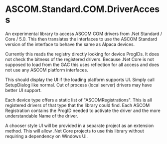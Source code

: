 # ASCOM.Standard.COM.DriverAccess

An experimental library to access ASCOM COM drivers from .Net Standard / Core / 5.0. This then translates the interfaces to use the ASCOM Standard version of the interface to behave the same as Alpaca devices.

Currently this reads the registry directly looking for device ProgIDs. It does not check the bitness of the registered drivers. Because .Net Core is not supposed to load from the GAC this uses reflection for all access and does not use any ASCOM platform interfaces.

This should display the UI if the loading platform supports UI. Simply call SetupDialog like normal. Out of process (local server) drivers may have better UI support.

Each device type offers a static list of "ASCOMRegistrations". This is all registered drivers of that type that the library could find. Each ASCOM Registration contains the ProgID needed to activate the driver and the more understandable Name of the driver.

A chooser style UI will be provided in a separate project as an extension method. This will allow .Net Core projects to use this library without requiring a dependency on Windows UI.